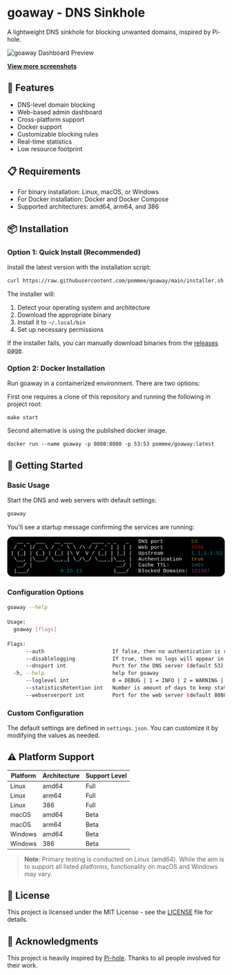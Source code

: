 # goaway - DNS Sinkhole

A lightweight DNS sinkhole for blocking unwanted domains, inspired by Pi-hole.

![goaway Dashboard Preview](./resources/dashboard.png)

**[View more screenshots](./resources/PREVIEW.md)**

## 🌟 Features

- DNS-level domain blocking
- Web-based admin dashboard
- Cross-platform support
- Docker support
- Customizable blocking rules
- Real-time statistics
- Low resource footprint

## 📋 Requirements

- For binary installation: Linux, macOS, or Windows
- For Docker installation: Docker and Docker Compose
- Supported architectures: amd64, arm64, and 386

## 📦 Installation

### Option 1: Quick Install (Recommended)

Install the latest version with the installation script:

```bash
curl https://raw.githubusercontent.com/pommee/goaway/main/installer.sh | sh /dev/stdin
```

The installer will:
1. Detect your operating system and architecture
2. Download the appropriate binary
3. Install it to `~/.local/bin`
4. Set up necessary permissions

If the installer fails, you can manually download binaries from the [releases page](https://github.com/pommee/goaway/releases).

### Option 2: Docker Installation

Run goaway in a containerized environment. There are two options:

First one requires a clone of this repository and running the following in project root:

```shell
make start
```

Second alternative is using the published docker image. 

```shell
docker run --name goaway -p 8080:8080 -p 53:53 pommee/goaway:latest
```

## 🚀 Getting Started

### Basic Usage

Start the DNS and web servers with default settings:

```bash
goaway
```

You'll see a startup message confirming the services are running:

![Startup Screen](./resources/started.png)

### Configuration Options

```bash
goaway --help

Usage:
  goaway [flags]

Flags:
      --auth                      If false, then no authentication is required for the admin dashboard (default true)
      --disablelogging            If true, then no logs will appear in the container
      --dnsport int               Port for the DNS server (default 53)
  -h, --help                      help for goaway
      --loglevel int              0 = DEBUG | 1 = INFO | 2 = WARNING | 3 = ERROR (default 1)
      --statisticsRetention int   Number is amount of days to keep statistics (default 1)
      --webserverport int         Port for the web server (default 8080)
```

### Custom Configuration

The default settings are defined in `settings.json`. You can customize it by modifying the values as needed.

## ⚠️ Platform Support

| Platform | Architecture | Support Level |
| -------- | ------------ | ------------- |
| Linux    | amd64        | Full          |
| Linux    | arm64        | Full          |
| Linux    | 386          | Full          |
| macOS    | amd64        | Beta          |
| macOS    | arm64        | Beta          |
| Windows  | amd64        | Beta          |
| Windows  | 386          | Beta          |

> **Note**: Primary testing is conducted on Linux (amd64). While the aim is to support all listed platforms, functionality on macOS and Windows may vary.

## 📜 License

This project is licensed under the MIT License - see the [LICENSE](LICENSE) file for details.

## 🙏 Acknowledgments

This project is heavily inspired by [Pi-hole](https://github.com/pi-hole/pi-hole). Thanks to all people involved for their work.
